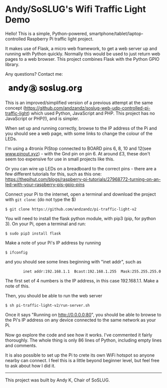 # Andy/SoSLUG's Wifi Traffic Light Demo

Hello! This is a simple, Python-powered, smartphone/tablet/laptop-controlled Raspberry Pi traffic light project.

It makes use of Flask, a micro web framework, to get a web server up and running with Python quickly. Normally this would be used to just return web pages to a web browser. This project combines Flask with the Python GPIO library.

Any questions? Contact me: 

![email](https://raw.githubusercontent.com/andzandz/pi-traffic-light-v2/master/contact.png)

This is an improved/simplified version of a previous attempt at the same concept (https://github.com/andzandz/soslug-web-udp-controlled-pi-traffic-light) which used Python, JavaScript and PHP. This project has no JavaScript or PHP(!), and is simpler.

When set up and running correctly, browse to the IP address of the Pi and you should see a web page, with some links to change the colour of the LEDs.

I'm using a 4tronix PiStop connected to BOARD pins 6, 8, 10 and 12(see www.pinout.xyz) - with the Gnd pin on pin 6. At around £3, these don't seem too expensive for use in small projects like this. 

Or you can wire up LEDs on a breadboard to the correct pins - there are a few different tutorials for this, such as this one: https://thepihut.com/blogs/raspberry-pi-tutorials/27968772-turning-on-an-led-with-your-raspberry-pis-gpio-pins

Connect your Pi to the internet, open a terminal and download the project with `git clone`: (do not type the $)

```
$ git clone https://github.com/andzandz/pi-traffic-light-v2
```

You will need to install the flask python module, with pip3 (pip, for python 3). On your Pi, open a terminal and run:

```
$ sudo pip3 install flask
```

Make a note of your Pi's IP address by running

```
$ ifconfig
```

and you should see some lines beginning with "inet addr", such as

```
        inet addr:192.168.1.1  Bcast:192.168.1.255  Mask:255.255.255.0
```

The first set of 4 numbers is the IP address, in this case 192.168.1.1. Make a note of this.

Then, you should be able to run the web server

```
$ sh pi-traffic-light-v2/run-server.sh
```

Once it says "Running on http://0.0.0.0:80", you should be able to browse to the Pi's IP address on any device connected to the same network as your Pi.

Now go explore the code and see how it works. I've commented it fairly thoroughly. The whole thing is only 86 lines of Python, including empty lines and comments.

It is also possible to set up the Pi to crete its own WiFi hotspot so anyone nearby can connect. I feel this is a little beyond beginner level, but feel free to ask about how I did it.

----------

This project was built by Andy K, Chair of SoSLUG.
